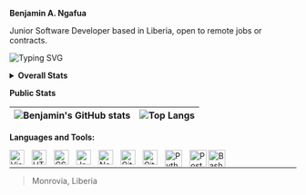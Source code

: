 <b>Benjamin A. Ngafua</b>

<p>Junior Software Developer based in Liberia, open to remote jobs or contracts.
</p>


![Typing SVG](https://readme-typing-svg.demolab.com?font=Fira+Code&pause=1000&color=3c99d4&random=false&width=435&lines=%F0%9F%A5%B7+Junior+Software+Developer;New+Graphic+Designer+%F0%9F%AB%A3;%F0%9F%8E%86+Two(2)+years+of+coding+experience+%E2%8C%9A)


<details>
  <summary> <b>Overall Stats</b> </summary>
    <img src="https://github-readme-streak-stats-nu-amber.vercel.app?user=benjaminangafua&theme=yeblu" alt="GitHub Streak"/>
</details>

<b> Public Stats </b>

|![Benjamin's GitHub stats](https://github-readme-stats.vercel.app/api?username=benjaminangafua&show_icons=true&theme=yeblu)|![Top Langs](https://github-readme-stats.vercel.app/api/top-langs/?username=benjaminangafua&layout=donut)|
|:------------:|:---------:|

<b> Languages and Tools:</b>

<p>
<img align="left" alt="Visual Studio Code" width="26px" src="https://cdn.jsdelivr.net/gh/devicons/devicon/icons/vscode/vscode-original.svg" style="padding-right:10px;" /> <img align="left" alt="HTML5" width="26px" src="https://cdn.jsdelivr.net/gh/devicons/devicon/icons/html5/html5-original.svg" style="padding-right:10px;" />
<img align="left" alt="CSS3" width="26px" src="https://cdn.jsdelivr.net/gh/devicons/devicon/icons/css3/css3-original.svg" style="padding-right:10px;" /> 
<img align="left" alt="JavaScript" width="26px" src="https://cdn.jsdelivr.net/gh/devicons/devicon/icons/javascript/javascript-original.svg" style="padding-right:10px;" />
<img align="left" alt="Node.js" width="26px" src="https://cdn.jsdelivr.net/gh/devicons/devicon/icons/nodejs/nodejs-original.svg" style="padding-right:10px;" />
<img align="left" alt="Git" width="26px" src="https://cdn.jsdelivr.net/gh/devicons/devicon/icons/git/git-original.svg" style="padding-right:10px;" />
<img align="left" alt="GitHub" width="26px" src="https://user-images.githubusercontent.com/3369400/139448065-39a229ba-4b06-434b-bc67-616e2ed80c8f.png" style="padding-right:10px;" />
<img align="left" alt="Python" width="30px" src="https://cdn.jsdelivr.net/gh/devicons/devicon/icons/python/python-original.svg"  style="padding-right:10px;"/>
<img align="left" alt="Postgres" width="30px" src="https://cdn.jsdelivr.net/gh/devicons/devicon/icons/postgresql/postgresql-original.svg" />
<img align="left" alt="Bash" width="30px" src="https://bashlogo.com/img/symbol/png/full_colored_dark.png" />
</p>

<br/>

<hr>

> Monrovia, Liberia
